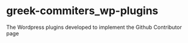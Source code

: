 # greek-commiters_wp-plugins
The Wordpress plugins developed to implement the Github Contributor page
